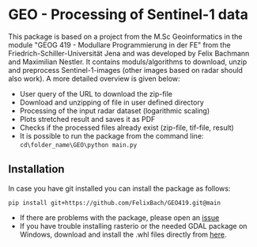 # GEO - Processing of Sentinel-1 data
This package is based on a project from the M.Sc Geoinformatics in the module "GEOG 419 - Modullare Programmierung in der FE" from the Friedrich-Schiller-Universität Jena and was developed by Felix Bachmann and Maximilian Nestler.
It contains moduls/algorithms to download, unzip and preprocess Sentinel-1-images (other images based on radar should also work). A more detailed overview is given below:

- User query of the URL to download the zip-file
- Download and unzipping of file in user defined directory
- Processing of the input radar dataset (logarithmic scaling)
- Plots stretched result and saves it as PDF
- Checks if the processed files already exist (zip-file, tif-file, result)
- It is possible to run the package from the command line: ```cd\folder_name\GEO\python main.py```

## Installation 
In case you have git installed you can install the package as follows: 

  ```pip install git+https://github.com/FelixBach/GEO419.git@main```

- If there are problems with the package, please open an [issue](https://github.com/FelixBach/GEO419/issues)
- If you have trouble installing rasterio or the needed GDAL package on Windows, download and install the .whl files directly from [here](https://www.lfd.uci.edu/~gohlke/pythonlibs/).
